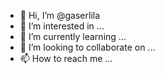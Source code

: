 - 👋 Hi, I’m @gaserlila
- 👀 I’m interested in ...
- 🌱 I’m currently learning ...
- 💞️ I’m looking to collaborate on ...
- 📫 How to reach me ...

<!---
gaserlila/gaserlila is a ✨ special ✨ repository because its `README.md` (this file) appears on your GitHub profile.
You can click the Preview link to take a look at your changes.
--->
